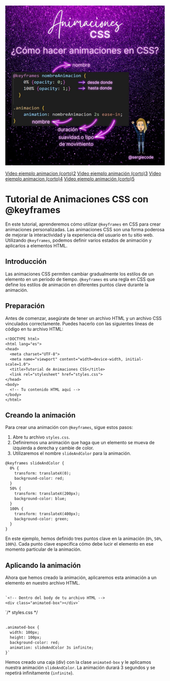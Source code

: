 ![animaciones y keyframe en css](https://raw.githubusercontent.com/sergiecode/animaciones-css/master/01.jpg)

[Video ejemplo animacion (corto)2](https://github.com/sergiecode/animaciones-css/blob/master/02.mp4)
[Video ejemplo animación (corto)3](https://github.com/sergiecode/animaciones-css/blob/master/03.mp4)
[Video ejemplo animacion (corto)4](https://github.com/sergiecode/animaciones-css/blob/master/04.mp4)
[Video ejemplo animación (corto)5](https://github.com/sergiecode/animaciones-css/blob/master/05.mp4)


# Tutorial de Animaciones CSS con @keyframes

En este tutorial, aprenderemos cómo utilizar `@keyframes` en CSS para crear animaciones personalizadas. Las animaciones CSS son una forma poderosa de mejorar la interactividad y la experiencia del usuario en tu sitio web. Utilizando `@keyframes`, podemos definir varios estados de animación y aplicarlos a elementos HTML.

## Introducción

Las animaciones CSS permiten cambiar gradualmente los estilos de un elemento en un período de tiempo. `@keyframes` es una regla en CSS que define los estilos de animación en diferentes puntos clave durante la animación.

## Preparación

Antes de comenzar, asegúrate de tener un archivo HTML y un archivo CSS vinculados correctamente. Puedes hacerlo con las siguientes líneas de código en tu archivo HTML:
```
<!DOCTYPE html>
<html lang="es">
<head>
  <meta charset="UTF-8">
  <meta name="viewport" content="width=device-width, initial-scale=1.0">
  <title>Tutorial de Animaciones CSS</title>
  <link rel="stylesheet" href="styles.css">
</head>
<body>
  <!-- Tu contenido HTML aquí -->
</body>
</html>

```

## Creando la animación

Para crear una animación con `@keyframes`, sigue estos pasos:

1.  Abre tu archivo `styles.css`.
2.  Definiremos una animación que haga que un elemento se mueva de izquierda a derecha y cambie de color.
3.  Utilizaremos el nombre `slideAndColor` para la animación.

```
@keyframes slideAndColor {
  0% {
    transform: translateX(0);
    background-color: red;
  }
  50% {
    transform: translateX(200px);
    background-color: blue;
  }
  100% {
    transform: translateX(400px);
    background-color: green;
  }
}

```

En este ejemplo, hemos definido tres puntos clave en la animación (`0%`, `50%`, `100%`). Cada punto clave especifica cómo debe lucir el elemento en ese momento particular de la animación.

## Aplicando la animación

Ahora que hemos creado la animación, aplicaremos esta animación a un elemento en nuestro archivo HTML.

```

`<!-- Dentro del body de tu archivo HTML -->
<div class="animated-box"></div>` 

```

`/* styles.css */

```

.animated-box {
  width: 100px;
  height: 100px;
  background-color: red;
  animation: slideAndColor 3s infinite;
}` 

```

Hemos creado una caja (div) con la clase `animated-box` y le aplicamos nuestra animación `slideAndColor`. La animación durará 3 segundos y se repetirá infinitamente (`infinite`).
